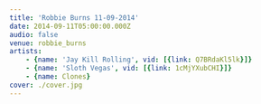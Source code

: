 ```yaml
---
title: 'Robbie Burns 11-09-2014'
date: 2014-09-11T05:00:00.000Z
audio: false
venue: robbie_burns
artists:
    - {name: 'Jay Kill Rolling', vid: [{link: Q7BRdaKl5lk}]}
    - {name: 'Sloth Vegas', vid: [{link: 1cMjYXubCHI}]}
    - {name: Clones}
cover: ./cover.jpg
---
```

